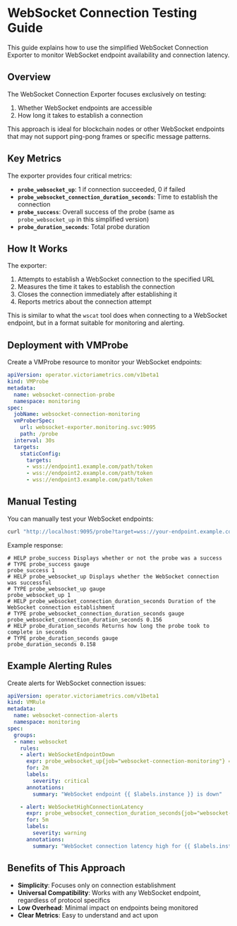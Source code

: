 # WebSocket Connection Testing Guide

This guide explains how to use the simplified WebSocket Connection Exporter to monitor WebSocket endpoint availability and connection latency.

## Overview

The WebSocket Connection Exporter focuses exclusively on testing:

1. Whether WebSocket endpoints are accessible
2. How long it takes to establish a connection

This approach is ideal for blockchain nodes or other WebSocket endpoints that may not support ping-pong frames or specific message patterns.

## Key Metrics

The exporter provides four critical metrics:

- **`probe_websocket_up`**: 1 if connection succeeded, 0 if failed
- **`probe_websocket_connection_duration_seconds`**: Time to establish the connection
- **`probe_success`**: Overall success of the probe (same as `probe_websocket_up` in this simplified version)
- **`probe_duration_seconds`**: Total probe duration

## How It Works

The exporter:

1. Attempts to establish a WebSocket connection to the specified URL
2. Measures the time it takes to establish the connection
3. Closes the connection immediately after establishing it
4. Reports metrics about the connection attempt

This is similar to what the `wscat` tool does when connecting to a WebSocket endpoint, but in a format suitable for monitoring and alerting.

## Deployment with VMProbe

Create a VMProbe resource to monitor your WebSocket endpoints:

```yaml
apiVersion: operator.victoriametrics.com/v1beta1
kind: VMProbe
metadata:
  name: websocket-connection-probe
  namespace: monitoring
spec:
  jobName: websocket-connection-monitoring
  vmProberSpec:
    url: websocket-exporter.monitoring.svc:9095
    path: /probe
  interval: 30s
  targets:
    staticConfig:
      targets:
      - wss://endpoint1.example.com/path/token
      - wss://endpoint2.example.com/path/token
      - wss://endpoint3.example.com/path/token
```

## Manual Testing

You can manually test your WebSocket endpoints:

```bash
curl "http://localhost:9095/probe?target=wss://your-endpoint.example.com/path/token"
```

Example response:

```
# HELP probe_success Displays whether or not the probe was a success
# TYPE probe_success gauge
probe_success 1
# HELP probe_websocket_up Displays whether the WebSocket connection was successful
# TYPE probe_websocket_up gauge
probe_websocket_up 1
# HELP probe_websocket_connection_duration_seconds Duration of the WebSocket connection establishment
# TYPE probe_websocket_connection_duration_seconds gauge
probe_websocket_connection_duration_seconds 0.156
# HELP probe_duration_seconds Returns how long the probe took to complete in seconds
# TYPE probe_duration_seconds gauge
probe_duration_seconds 0.158
```

## Example Alerting Rules

Create alerts for WebSocket connection issues:

```yaml
apiVersion: operator.victoriametrics.com/v1beta1
kind: VMRule
metadata:
  name: websocket-connection-alerts
  namespace: monitoring
spec:
  groups:
  - name: websocket
    rules:
    - alert: WebSocketEndpointDown
      expr: probe_websocket_up{job="websocket-connection-monitoring"} == 0
      for: 2m
      labels:
        severity: critical
      annotations:
        summary: "WebSocket endpoint {{ $labels.instance }} is down"

    - alert: WebSocketHighConnectionLatency
      expr: probe_websocket_connection_duration_seconds{job="websocket-connection-monitoring"} > 1
      for: 5m
      labels:
        severity: warning
      annotations:
        summary: "WebSocket connection latency high for {{ $labels.instance }}"
```

## Benefits of This Approach

- **Simplicity**: Focuses only on connection establishment
- **Universal Compatibility**: Works with any WebSocket endpoint, regardless of protocol specifics
- **Low Overhead**: Minimal impact on endpoints being monitored
- **Clear Metrics**: Easy to understand and act upon
